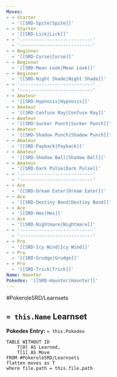 ```yaml
---
Moves:
- - Starter
  - '[[SRD-Spite|Spite]]'
- - Starter
  - '[[SRD-Lick|Lick]]'
- - '---------------------------'
  - '---------------------------'
- - Beginner
  - '[[SRD-Curse|Curse]]'
- - Beginner
  - '[[SRD-Mean Look|Mean Look]]'
- - Beginner
  - '[[SRD-Night Shade|Night Shade]]'
- - '---------------------------'
  - '---------------------------'
- - Amateur
  - '[[SRD-Hypnosis|Hypnosis]]'
- - Amateur
  - '[[SRD-Confuse Ray|Confuse Ray]]'
- - Amateur
  - '[[SRD-Sucker Punch|Sucker Punch]]'
- - Amateur
  - '[[SRD-Shadow Punch|Shadow Punch]]'
- - Amateur
  - '[[SRD-Payback|Payback]]'
- - Amateur
  - '[[SRD-Shadow Ball|Shadow Ball]]'
- - Amateur
  - '[[SRD-Dark Pulse|Dark Pulse]]'
- - '---------------------------'
  - '---------------------------'
- - Ace
  - '[[SRD-Dream Eater|Dream Eater]]'
- - Ace
  - '[[SRD-Destiny Bond|Destiny Bond]]'
- - Ace
  - '[[SRD-Hex|Hex]]'
- - Ace
  - '[[SRD-Nightmare|Nightmare]]'
- - '---------------------------'
  - '---------------------------'
- - Pro
  - '[[SRD-Icy Wind|Icy Wind]]'
- - Pro
  - '[[SRD-Grudge|Grudge]]'
- - Pro
  - '[[SRD-Trick|Trick]]'
Name: Haunter
Pokedex: '[[SRD-Haunter|Haunter]]'
---
```


#PokeroleSRD/Learnsets

## `= this.Name` Learnset

**Pokedex Entry:** `= this.Pokedex`

```dataview
TABLE WITHOUT ID
    T[0] AS Learned,
    T[1] AS Move
FROM #PokeroleSRD/Learnsets
flatten moves as T
where file.path = this.file.path
```

